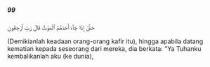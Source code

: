 ##### 99

<span class="ayah">حَتَّىٰٓ إِذَا جَآءَ أَحَدَهُمُ ٱلْمَوْتُ قَالَ رَبِّ ٱرْجِعُونِ</span>

<span class="ayah_translation">(Demikianlah keadaan orang-orang kafir itu), hingga apabila datang kematian kepada seseorang dari mereka, dia berkata: "Ya Tuhanku kembalikanlah aku (ke dunia),</span>
